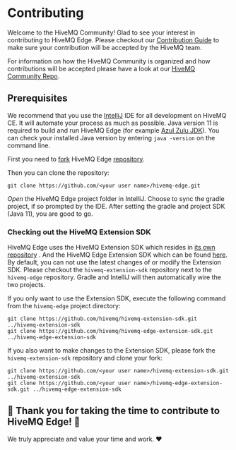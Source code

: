 # Contributing

Welcome to the HiveMQ Community!
Glad to see your interest in contributing to HiveMQ Edge.
Please checkout our [Contribution Guide](https://github.com/hivemq/hivemq-community/blob/master/CONTRIBUTING.adoc) to make sure your contribution will be accepted by the HiveMQ team.

For information on how the HiveMQ Community is organized and how contributions will be accepted please have a look at our [HiveMQ Community Repo](https://github.com/hivemq/hivemq-community).

## Prerequisites

We recommend that you use the [IntelliJ](https://www.jetbrains.com/idea/download/) IDE for all development on HiveMQ CE.
It will automate your process as much as possible.
Java version 11 is required to build and run HiveMQ Edge (for example [Azul Zulu JDK](https://www.azul.com/downloads/)).
You can check your installed Java version by entering `java -version` on the command line.

First you need to [fork](https://help.github.com/en/articles/fork-a-repo) HiveMQ Edge [repository](https://github.com/hivemq/hivemq-edge).

Then you can clone the repository:

```shell
git clone https://github.com/<your user name>/hivemq-edge.git
```

*Open* the HiveMQ Edge project folder in IntelliJ.
Choose to sync the gradle project, if so prompted by the IDE.
After setting the gradle and project SDK (Java 11), you are good to go.

### Checking out the HiveMQ Extension SDK

HiveMQ Edge uses the HiveMQ Extension SDK which resides in [its own repository](https://github.com/hivemq/hivemq-extension-sdk) . And the HiveMQ Edge Extension SDK which can be found [here](https://github.com/hivemq/hivemq-edge-extension-sdk).
By default, you can not use the latest changes of or modify the Extension SDK.
Please checkout the `hivemq-extension-sdk` repository next to the `hivemq-edge` repository.
Gradle and IntelliJ will then automatically wire the two projects.

If you only want to use the Extension SDK, execute the following command from the `hivemq-edge` project directory:

```shell
git clone https://github.com/hivemq/hivemq-extension-sdk.git ../hivemq-extension-sdk
git clone https://github.com/hivemq/hivemq-edge-extension-sdk.git ../hivemq-edge-extension-sdk
```

If you also want to make changes to the Extension SDK, please fork the `hivemq-extension-sdk` repository and clone your fork:

```shell
git clone https://github.com/<your user name>/hivemq-extension-sdk.git ../hivemq-extension-sdk
git clone https://github.com/<your user name>/hivemq-edge-extension-sdk.git ../hivemq-edge-extension-sdk
```

## 🚀 Thank you for taking the time to contribute to HiveMQ Edge! 🚀

We truly appreciate and value your time and work. ❤️
